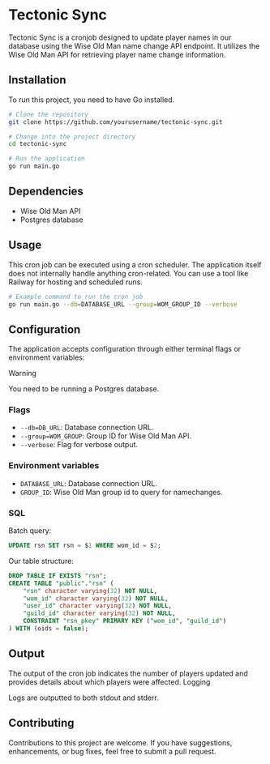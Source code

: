 # Tectonic Sync

Tectonic Sync is a cronjob designed to update player names in our database using the Wise Old Man name change API endpoint. It utilizes the Wise Old Man API for retrieving player name change information.

## Installation

To run this project, you need to have Go installed.

```bash
# Clone the repository
git clone https://github.com/yourusername/tectonic-sync.git

# Change into the project directory
cd tectonic-sync

# Run the application
go run main.go
```

## Dependencies

* Wise Old Man API
* Postgres database

## Usage

This cron job can be executed using a cron scheduler. The application itself does not internally handle anything cron-related. You can use a tool like Railway for hosting and scheduled runs.

```bash
# Example command to run the cron job
go run main.go --db=DATABASE_URL --group=WOM_GROUP_ID --verbose
```

## Configuration

The application accepts configuration through either terminal flags or environment variables:

> [!WARNING]
> You need to be running a Postgres database.

### Flags
* `--db=DB_URL`: Database connection URL.
* `--group=WOM_GROUP`: Group ID for Wise Old Man API.
* `--verbose`: Flag for verbose output.

### Environment variables
* `DATABASE_URL`: Database connection URL.
* `GROUP_ID`: Wise Old Man group id to query for namechanges.

### SQL
Batch query:
```sql
UPDATE rsn SET rsn = $1 WHERE wom_id = $2;
```
Our table structure:
```sql
DROP TABLE IF EXISTS "rsn";
CREATE TABLE "public"."rsn" (
    "rsn" character varying(32) NOT NULL,
    "wom_id" character varying(32) NOT NULL,
    "user_id" character varying(32) NOT NULL,
    "guild_id" character varying(32) NOT NULL,
    CONSTRAINT "rsn_pkey" PRIMARY KEY ("wom_id", "guild_id")
) WITH (oids = false);
```

## Output

The output of the cron job indicates the number of players updated and provides details about which players were affected.
Logging

Logs are outputted to both stdout and stderr.

## Contributing

Contributions to this project are welcome. If you have suggestions, enhancements, or bug fixes, feel free to submit a pull request.
